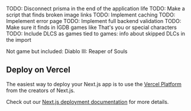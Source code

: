 TODO: Disconnect prisma in the end of the application life
TODO: Make a script that finds broken image links
TODO: Implement caching
TODO: Impelement error page
TODO: Implement full backend validation
TODO: Make sure it finds in IGDB games like That's you or special characters
TODO: Include DLCS as games tied to games: info about skipped DLCs in the import

Not game but included:
Diablo III: Reaper of Souls

## Deploy on Vercel

The easiest way to deploy your Next.js app is to use the [Vercel Platform](https://vercel.com/new?utm_medium=default-template&filter=next.js&utm_source=create-next-app&utm_campaign=create-next-app-readme) from the creators of Next.js.

Check out our [Next.js deployment documentation](https://nextjs.org/docs/deployment) for more details.
